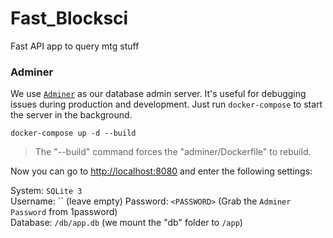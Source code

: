 # Fast_Blocksci
Fast API app to query mtg stuff





### Adminer
We use [`Adminer`](https://www.adminer.org) as our database admin server. 
It's useful for debugging issues during production and development.
Just run `docker-compose` to start the server in the background.

```
docker-compose up -d --build
```

> The "--build" command forces the "adminer/Dockerfile" to rebuild.

Now you can go to [http://localhost:8080](http://localhost:8080) and enter the following settings:

System: `SQLite 3`  
Username: `` (leave empty)
Password: `<PASSWORD>` (Grab the `Adminer Password` from 1password)  
Database: `/db/app.db` (we mount the "db" folder to `/app`)
